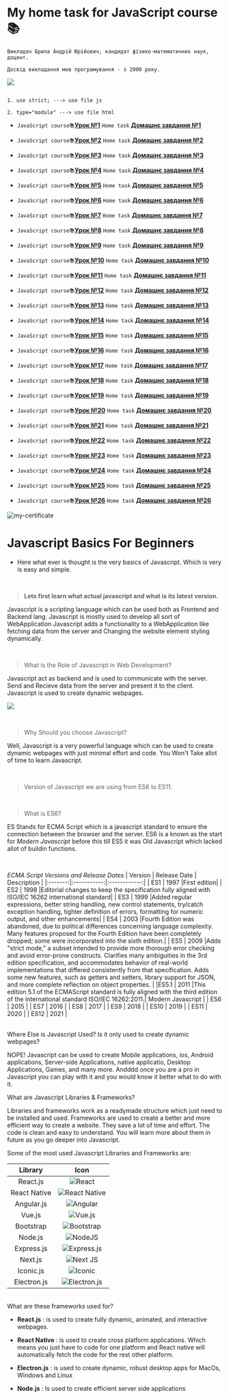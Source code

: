 # My home task for JavaScript course📚

```
Викладач Брила Андрій Юрійович, кандидат фізико-математичних наук, доцент.

Досвід викладання мов програмування - з 2000 року.

```

![](./assets/js-gif.gif)

```

1. use strict; ---> use file js

2. type="module" ---> use file html

```

- `JavaScript course📚`[**Урок №1**](https://youtube.com/live/fnJfUNaDpEc?feature=share)
  `Home task`
  [**Домашнє завдання №1**](https://drive.google.com/drive/folders/1-luVq8_1syEQ-QTTdRruHWxvd0eNGtVJ?usp=sharing)

- `JavaScript course📚`[**Урок №2**](https://youtube.com/live/Fr-f5VtJaY0?feature=share)
  `Home task`
  [**Домашнє завдання №2**](https://drive.google.com/drive/folders/1Y1mfIt9QB4xfoF0VFbijz-7Z3oIH677E?usp=sharing)

- `JavaScript course📚`[**Урок №3**](https://youtube.com/live/uLhGTWkupbk?feature=share)
  `Home task`
  [**Домашнє завдання №3**](https://drive.google.com/drive/folders/1M5igFN6XDvV5EHXSLBdRw4vB_Ninb-pJ?usp=sharing)

- `JavaScript course📚`[**Урок №4**](https://youtube.com/live/w6_Qs2D068w?feature=share)
  `Home task`
  [**Домашнє завдання №4**](https://drive.google.com/drive/folders/1M5igFN6XDvV5EHXSLBdRw4vB_Ninb-pJ?usp=sharing)

- `JavaScript course📚`[**Урок №5**](https://youtube.com/live/mlW62Jeu3vE?feature=share)
  `Home task`
  [**Домашнє завдання №5**](https://drive.google.com/drive/folders/1vwqQHDAyxGO5F-nyS1mPRH1phm9DcMlo?usp=sharing)

- `JavaScript course📚`[**Урок №6**](https://youtube.com/live/pNgSVCs3B8A?feature=share)
  `Home task`
  [**Домашнє завдання №6**](https://drive.google.com/drive/folders/1PEyUn2NUAJJBnDGfWRvzpfRtM_Li62Mg?usp=sharing)

- `JavaScript course📚`[**Урок №7**](https://youtube.com/live/T8kNXv0vcGU?feature=share)
  `Home task`
  [**Домашнє завдання №7**](https://drive.google.com/drive/folders/1BTab-oGw_5NyR3_bon4bNA2i5PHm6f95?usp=sharing)

- `JavaScript course📚`[**Урок №8**](https://youtube.com/live/TnLFK4HZaBw?feature=share)
  `Home task`
  [**Домашнє завдання №8**](https://drive.google.com/drive/folders/1OdsYzG9vPNstvC_E3CUKlbn43OMDRWM0?usp=sharing)

- `JavaScript course📚`[**Урок №9**](https://youtube.com/live/N2WZ5HFZv1I?feature=share)
  `Home task`
  [**Домашнє завдання №9**](https://drive.google.com/drive/folders/1bahD2w-_yltZzZX7CB0gIK0fWQ61Kpxq?usp=sharing)

- `JavaScript course📚`[**Урок №10**](https://youtube.com/live/XVvvDQ0awVU?feature=share)
  `Home task`
  [**Домашнє завдання №10**](https://drive.google.com/drive/folders/1jrF3QMvOmJXJ-Jx5J5NLx7W5RadFc7XA?usp=sharing)

- `JavaScript course📚`[**Урок №11**](https://youtube.com/live/F8RJBDEv9fw?feature=share)
  `Home task`
  [**Домашнє завдання №11**](https://drive.google.com/drive/folders/1XX65wtZYh4sgV9CksbgKOkrwIruE7D6x?usp=sharing)

- `JavaScript course📚`[**Урок №12**](https://youtube.com/live/zzDhh4KD6JY?feature=share)
  `Home task`
  [**Домашнє завдання №12**](https://drive.google.com/drive/folders/11vAB2pTZzggFEm8qTCT2-K4jKYz0RKor?usp=sharing)

- `JavaScript course📚`[**Урок №13**](https://youtube.com/live/Vd81WLht5I4?feature=share)
  `Home task`
  [**Домашнє завдання №13**](https://drive.google.com/drive/folders/1Z4B1XXR3rmCPdj4p2dNcAPVcLbEqByXs?usp=sharing)

- `JavaScript course📚`[**Урок №14**](https://youtube.com/live/T33CJSxXixw?feature=share)
  `Home task`
  [**Домашнє завдання №14**](https://drive.google.com/drive/folders/1owpDMqP7Pu7jK55QbIQcCnhk46PAlghM?usp=sharing)

- `JavaScript course📚`[**Урок №15**](https://youtube.com/live/9crtAifIjW4?feature=share)
  `Home task`
  [**Домашнє завдання №15**](https://drive.google.com/drive/folders/10LTwkUxS3OLy54zsfVsUs80Oq8fkr-JK?usp=sharing)

- `JavaScript course📚`[**Урок №16**](https://youtube.com/live/JNl-fb6uGbg?feature=share)
  `Home task`
  [**Домашнє завдання №16**](https://drive.google.com/drive/folders/1Xjg6wDPi0NwPlxofNCQqi00dPWRMFepd?usp=sharing)

- `JavaScript course📚`[**Урок №17**](https://youtube.com/live/2aYIcTsYETY?feature=share)
  `Home task`
  [**Домашнє завдання №17**](https://drive.google.com/drive/folders/1CJAEmljvNc0iqJrOnvC0IMBe_uAnFD06?usp=sharing)

- `JavaScript course📚`[**Урок №18**](https://youtube.com/live/eTBvKzhPDEE?feature=share)
  `Home task`
  [**Домашнє завдання №18**](https://drive.google.com/drive/folders/127AwfXRs-6F4_RTLx4bNX5fghZyK2ZZk?usp=sharing)

- `JavaScript course📚`[**Урок №19**](https://youtube.com/live/F0QCqsT9uZg?feature=share)
  `Home task`
  [**Домашнє завдання №19**](https://drive.google.com/drive/folders/10NEcU--OV5XWM4U5Bo14OBOPYNjsiz4b?usp=sharing)

- `JavaScript course📚`[**Урок №20**](https://youtube.com/live/RO4MoX6Ad_E?feature=share)
  `Home task`
  [**Домашнє завдання №20**](https://drive.google.com/drive/folders/1lDq70ZFzCNGwYSfDLPhY39PvINQP4GWJ?usp=sharing)

- `JavaScript course📚`[**Урок №21**](https://youtube.com/live/igIIF5RYuhk?feature=share)
  `Home task`
  [**Домашнє завдання №21**](https://drive.google.com/drive/folders/1WRTZJPkD2BfOssavP-t6pKggiX_jfxS3?usp=sharing)

- `JavaScript course📚`[**Урок №22**](https://youtube.com/live/JT12lzOGXsI?feature=share)
  `Home task`
  [**Домашнє завдання №22**](https://drive.google.com/drive/folders/1vQotcNUp278W0ZVYw_8WCdAmneNg3nL4?usp=sharing)

- `JavaScript course📚`[**Урок №23**](https://youtube.com/live/XDNxqWF4klc?feature=share)
  `Home task`
  [**Домашнє завдання №23**](https://drive.google.com/drive/folders/1Qe0uP8ifI73xARlFVKIQGvY2byQO-N7f?usp=sharing)

- `JavaScript course📚`[**Урок №24**](https://youtube.com/live/rJ3Hdku0uRw?feature=share)
  `Home task`
  [**Домашнє завдання №24**](https://drive.google.com/drive/folders/11yvzRV5LM2JuTtE_XjdTGp8mlZQUL_xE?usp=sharing)

- `JavaScript course📚`[**Урок №25**](https://youtube.com/live/ThdnraoowXI?feature=share)
  `Home task`
  [**Домашнє завдання №25**](https://drive.google.com/drive/folders/1UrgANCnsrKotyrRfHiK_b0KfTCa2GMV_?usp=sharing)

- `JavaScript course📚`[**Урок №26**](https://youtube.com/live/w1sWgfnT1bY?feature=share)
  `Home task`
  [**Домашнє завдання №26**](https://drive.google.com/drive/folders/1l7NpNAV7DKT7Rdqy-uSShhRXUbsZDizg?usp=sharing)

![my-certificate](./assets/javascript-en.png)

# Javascript Basics For Beginners

- Here what ever is thought is the very basics of Javascript. Which is very is
  easy and simple.

<br>

> **Lets first learn what actual javascript and what is its latest version.**

Javascript is a scripting language which can be used both as Frontend and
Backend lang. Javascript is mostly used to develop all sort of WebApplication
Javascript adds a functionality to a WebApplication like fetching data from the
server and Changing the website element styling dynamically.

<br>

> What is the Role of Javascript in Web Development?

Javascript act as backend and is used to communicate with the server. Send and
Recieve data from the server and present it to the client. Javascript is used to
create dynamic webpages.

![](./assets/js-1.png)

<br>

> Why Should you choose Javascript?

Well, Javascript is a very powerful language which can be used to create dynamic
webpages with just minimal effort and code. You Won't Take allot of time to
learn Javascript.

<br>

> Version of Javascript we are using from ES6 to ES11.

<br>

> What is ES6?

ES Stands for ECMA Script which is a javascript standard to ensure the
connection between the browser and the server. ES6 is a known as the start for
_Modern Javascript_ before this till ES5 it was Old Javascript which lacked
allot of buildin functions.

<br>

_ECMA Script Versions and Release Dates_ | Version | Release Date | Description
| |:-------:|:-----------:|:------------:| | ES1 | 1997 |First edition| | ES2 |
1998 |Editorial changes to keep the specification fully aligned with ISO/IEC
16262 international standard| | ES3 | 1999 |Added regular expressions, better
string handling, new control statements, try/catch exception handling, tighter
definition of errors, formatting for numeric output, and other enhancements| |
ES4 | 2003 |Fourth Edition was abandoned, due to political differences
concerning language complexity. Many features proposed for the Fourth Edition
have been completely dropped; some were incorporated into the sixth edition.| |
ES5 | 2009 |Adds "strict mode," a subset intended to provide more thorough error
checking and avoid error-prone constructs. Clarifies many ambiguities in the 3rd
edition specification, and accommodates behavior of real-world implementations
that differed consistently from that specification. Adds some new features, such
as getters and setters, library support for JSON, and more complete reflection
on object properties. | |ES5.1 | 2011 |This edition 5.1 of the ECMAScript
standard is fully aligned with the third edition of the international standard
ISO/IEC 16262:2011.| Modern Javascript | | ES6 | 2015 | | ES7 | 2016 | | ES8 |
2017 | | ES9 | 2018 | | ES10 | 2019 | | ES11 | 2020 | | ES12 | 2021 |

<br>
Where Else is Javascript Used? Is it only used to create dynamic webpages?

NOPE! Javascript can be used to create Mobile applications, ios, Android
applications, Server-side Applications, native applicatio, Desktop Applications,
Games, and many more. Andddd once you are a pro in Javascript you can play with
it and you would know it better what to do with it.

What are Javascript Libraries & Frameworks?

Libraries and frameworks work as a readymade structure which just need to be
installed and used. Frameworks are used to create a better and more efficient
way to create a website. They save a lot of time and effort. The code is clean
and easy to understand. You will learn more about them in future as you go
deeper into Javascript.

Some of the most used Javascript Libraries and Frameworks are:

|   Library    |                                                            Icon                                                             |
| :----------: | :-------------------------------------------------------------------------------------------------------------------------: |
|   React.js   |        ![React](https://img.shields.io/badge/react-%2320232a.svg?style=for-the-badge&logo=react&logoColor=%2361DAFB)        |
| React Native | ![React Native](https://img.shields.io/badge/react_native-%2320232a.svg?style=for-the-badge&logo=react&logoColor=%2361DAFB) |
|  Angular.js  |       ![Angular](https://img.shields.io/badge/angular-%23DD0031.svg?style=for-the-badge&logo=angular&logoColor=white)       |
|    Vue.js    |      ![Vue.js](https://img.shields.io/badge/vuejs-%2335495e.svg?style=for-the-badge&logo=vuedotjs&logoColor=%234FC08D)      |
|  Bootstrap   |    ![Bootstrap](https://img.shields.io/badge/bootstrap-%23563D7C.svg?style=for-the-badge&logo=bootstrap&logoColor=white)    |
|   Node.js    |           ![NodeJS](https://img.shields.io/badge/node.js-6DA55F?style=for-the-badge&logo=node.js&logoColor=white)           |
|  Express.js  |  ![Express.js](https://img.shields.io/badge/express.js-%23404d59.svg?style=for-the-badge&logo=express&logoColor=%2361DAFB)  |
|   Next.js    |            ![Next JS](https://img.shields.io/badge/Next-black?style=for-the-badge&logo=next.js&logoColor=white)             |
|  Iconic.js   |            ![Iconic](https://img.shields.io/badge/Iconic-16B7FB?style=for-the-badge&logo=react&logoColor=black)             |
| Electron.js  |       ![Electron.js](https://img.shields.io/badge/Electron-191970?style=for-the-badge&logo=Electron&logoColor=white)        |

<br>
What are these frameworks used for?

- **React.js** : is used to create fully dynamic, animated, and interactive
  webpages.

- **React Native** : is used to create cross platform applications. Which means
  you just have to code for one platform and React native will automatically
  fetch the code for the rest other platform.

- **Electron.js** : is used to create dynamic, robust desktop apps for MacOs,
  Windows and Linux
- **Node.js** : Is used to create efficient server side applications
